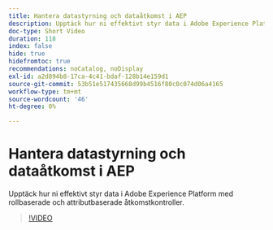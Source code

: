 ```yaml
---
title: Hantera datastyrning och dataåtkomst i AEP
description: Upptäck hur ni effektivt styr data i Adobe Experience Platform med rollbaserade och attributbaserade åtkomstkontroller.
doc-type: Short Video
duration: 118
index: false
hide: true
hidefromtoc: true
recommendations: noCatalog, noDisplay
exl-id: a2d894b8-17ca-4c41-bdaf-128b14e159d1
source-git-commit: 53b51e517435668d99b4516f80c0c074d06a4165
workflow-type: tm+mt
source-wordcount: '46'
ht-degree: 0%

---
```


# Hantera datastyrning och dataåtkomst i AEP

Upptäck hur ni effektivt styr data i Adobe Experience Platform med rollbaserade och attributbaserade åtkomstkontroller.

<!-- 62_S601_3442532_118_managing-data-governance-and-access-in-aep -->
>[!VIDEO](https://video.tv.adobe.com/v/3458316/?learn=on&enablevpops=true)
